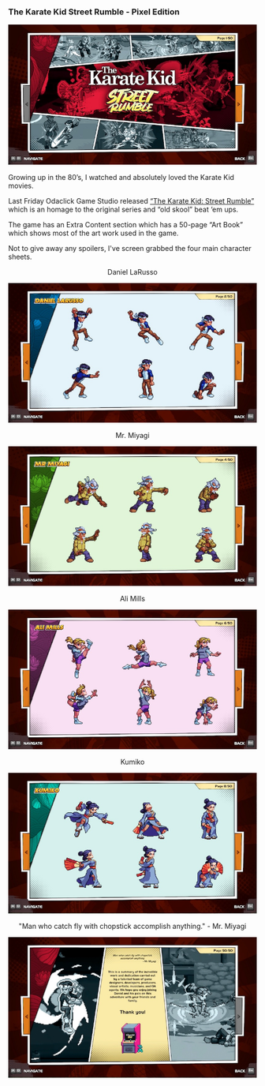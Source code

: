 ### The Karate Kid Street Rumble - Pixel Edition

![Karate Kid Street Rumble](/assets/images/prj_karate_kid/Karate_Kid_001.jpg)

Growing up in the 80’s, I watched and absolutely loved the Karate Kid movies. 

Last Friday Odaclick Game Studio released [“The Karate Kid: Street Rumble”](https://store.steampowered.com/app/2549780/The_Karate_Kid_Street_Rumble/) which is an homage to the original series and “old skool” beat ‘em ups. 

The game has an Extra Content section which has a 50-page “Art Book” which shows most of the art work used in the game. 

Not to give away any spoilers, I've screen grabbed the four main character sheets.

<p style="text-align: center;">Daniel LaRusso</p>

![Karate Kid Street Rumble](/assets/images/prj_karate_kid/Karate_Kid_002.jpg)

<p style="text-align: center;">Mr. Miyagi</p>

![Karate Kid Street Rumble](/assets/images/prj_karate_kid/Karate_Kid_003.jpg)

<p style="text-align: center;">Ali Mills</p>

![Karate Kid Street Rumble](/assets/images/prj_karate_kid/Karate_Kid_004.jpg)

<p style="text-align: center;">Kumiko</p>

![Karate Kid Street Rumble](/assets/images/prj_karate_kid/Karate_Kid_005.jpg)

<p style="text-align: center;">"Man who catch fly with chopstick accomplish anything." - Mr. Miyagi</p>

![Karate Kid Street Rumble](/assets/images/prj_karate_kid/Karate_Kid_006.jpg)
